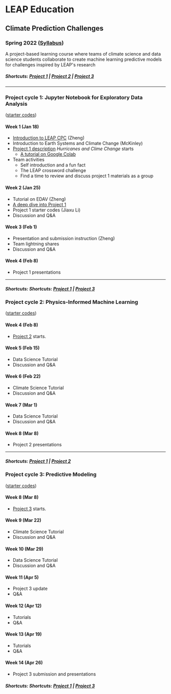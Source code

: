 # LEAP Education
## Climate Prediction Challenges
### Spring 2022 ([Syllabus](/CourseInfo/CPC-Spring2022-Syllabus.md))

A project-based learning course where teams of climate science and data science students collaborate to create machine learning predictive models for challenges inspired by LEAP's research

##### Shortcuts: [Project 1](#project-cycle-1-individual-notebook-for-exploratory-data-analysis) | [Project 2](#project-cycle-2-physics-informed-machine-learning) | [Project 3](#project-cycle-3-predictive-modeling)
----
### Project cycle 1: Jupyter Notebook for Exploratory Data Analysis 
([starter codes](Project-StarterCodes/Project1-EDAV))
#### Week 1 (Jan 18)
+ [Introduction to LEAP CPC](https://docs.google.com/presentation/d/e/2PACX-1vSYvc8hCTbfZg6K8ajhIYn-DJ2VB1Cbc3HNAiDUW0EF0bSb8omlHtk5rbh8pEvWZvKCIidavWV_qpOP/pub?start=false&loop=false&delayms=3000) (Zheng)
+ Introduction to Earth Systems and Climate Change (McKinley)
+ [Project 1 description](Project-StarterCodes/Project1-EDAV/doc/Proj1_desc.md) *Hurricanes and Clime Change* starts
	+ [A tutorial on Google Colab](https://www.youtube.com/watch?v=inN8seMm7UI)
+ Team activities
	+ Self introduction and a fun fact
	+ The LEAP crossword challenge
	+ Find a time to review and discuss project 1 materials as a group

#### Week 2 (Jan 25)
+ Tutorial on EDAV (Zheng)
+ [A deep dive into Project 1](https://docs.google.com/presentation/d/e/2PACX-1vTEhJJedjC9Vrh9SUgoUw7REqazHFkLFXgyyhrd5s9lVYJIeolvcoQYfjsqUU7TojwM0ICviTnQnweJ/pub?start=false&loop=false&delayms=3000)
+ Project 1 starter codes (Jiaxu Li)
+ Discussion and Q&A

#### Week 3 (Feb 1)
+ Presentation and submission instruction (Zheng)
+ Team lightning shares
+ Discussion and Q&A

#### Week 4 (Feb 8)
+ Project 1 presentations

----
##### Shortcuts: Shortcuts: [Project 1](#project-cycle-1-individual-notebook-for-exploratory-data-analysis) | [Project 3](#project-cycle-3-predictive-modeling)

### Project cycle 2: Physics-Informed Machine Learning

([starter codes](Project-StarterCodes/Project2-PhysicsML))

#### Week 4 (Feb 8)
+ [Project 2](Project-StarterCodes/Project2-PhysicsML) starts.
    	
#### Week 5 (Feb 15)
+ Data Science Tutorial
+ Discussion and Q&A

#### Week 6 (Feb 22)
+ Climate Science Tutorial
+ Discussion and Q&A

#### Week 7 (Mar 1)
+ Data Science Tutorial
+ Discussion and Q&A

#### Week 8 (Mar 8)
+ Project 2 presentations

----
##### Shortcuts: [Project 1](#project-cycle-1-individual-notebook-for-exploratory-data-analysis) | [Project 2](#project-cycle-2-physics-informed-machine-learning) 

### Project cycle 3: Predictive Modeling
([starter codes](Project-StarterCodes/Project3-PredModel))

#### Week 8 (Mar 8)
+ [Project 3](Project-StarterCodes/Project3-PredModel) starts.

#### Week 9 (Mar 22)
+ Climate Science Tutorial
+ Discussion and Q&A
 
#### Week 10 (Mar 29)
+ Data Science Tutorial
+ Discussion and Q&A

#### Week 11 (Apr 5)
+ Project 3 update
+ Q&A

#### Week 12 (Apr 12)
+ Tutorials
+ Q&A

#### Week 13 (Apr 19)
+ Tutorials
+ Q&A

#### Week 14 (Apr 26)
+ Project 3 submission and presentations

##### Shortcuts: Shortcuts: [Project 1](#project-cycle-1-individual-notebook-for-exploratory-data-analysis) | [Project 3](#project-cycle-3-predictive-modeling)
